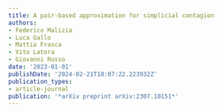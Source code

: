 ```yaml
---
title: A pair-based approximation for simplicial contagion
authors:
- Federico Malizia
- Luca Gallo
- Mattia Frasca
- Vito Latora
- Giovanni Russo
date: '2023-01-01'
publishDate: '2024-02-21T18:07:22.223932Z'
publication_types:
- article-journal
publication: '*arXiv preprint arXiv:2307.10151*'
---
```

